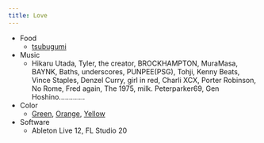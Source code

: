 ```yaml
---
title: Love
---
```


- Food
    - [tsubugumi](https://www.kasugai.co.jp/tsubugumi/)
- Music
    - Hikaru Utada, Tyler, the creator, BROCKHAMPTON, MuraMasa, BAYNK, Baths, underscores, PUNPEE(PSG), Tohji, Kenny Beats, Vince Staples, Denzel Curry, girl in red, Charli XCX, Porter Robinson, No Rome, Fred again, The 1975, milk. Peterparker69, Gen Hoshino.............
- Color
    - [Green](https://en.wikipedia.org/wiki/Green), [Orange](https://en.wikipedia.org/wiki/Channel_Orange), [Yellow](https://en.wikipedia.org/wiki/Yellow_Dancer)
- Software
    - Ableton Live 12, FL Studio 20